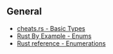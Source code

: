 ## General
- [cheats.rs - Basic Types](cheats-types)
- [Rust By Example - Enums](rbe-enums)
- [Rust reference - Enumerations](reference-enums) 

[rbe-enums]: https://doc.rust-lang.org/stable/rust-by-example/custom_types/enum.html#enums
[cheats-types]: https://cheats.rs/#basic-types
[reference-enums]: https://doc.rust-lang.org/stable/reference/items/enumerations.html#enumerations
